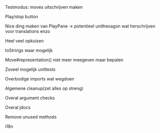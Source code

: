 Testmodus: moves uitschrijven maken

Play/stop button

Nice ding maken van PlayPane
-> potentieel unithexagon wat herschrijven voor translations enzo

Heel veel opkuisen

toStrings waar mogelijk

Move#representation() niet meer meegeven maar bepalen

Zoveel mogelijk unittests

Overbodige imports wat wegdoen

Algemene cleanup(zet alles op streng)

Overal argument checks

Overal jdocs

Remove unused methods

i18n
